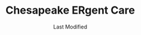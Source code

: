 ---
layout: location-page
date: Last Modified
description: "Local COVID-19 testing is available at Chesapeake ERgent Care in Gambrills, Maryland, USA."
permalink: "locations/maryland/gambrills/chesapeake-ergent-care/"
tags:
  - locations
  - maryland
title: Chesapeake ERgent Care
uniqueName: chesapeake-ergent-care
state: Maryland
stateAbbr: MD
hood: "Gambrills"
address: "1071 MD-3 North, Suite 101"
city: "Gambrills"
zip: "21054"
zipsNearby: "19933 19934 19936 19938 19901 19903 19904 19905 19906 19943 19950 19952 19953 19955 19709 19730 19731 19977 19734 19979 19980 19964 15468 17301 17302 17309 17311 17313 17314 17518 17321 17322 17325 17327 17329 17528 17331 17332 17333 17334 17335 17532 17536 17340 17342 17344 17349 17350 17352 17563 17565 17355 17356 17360 17361 17354 17362 17363 17364 17983 17583 17366 17371 19362 25423 25425 20001 20002 20003 20004 20005 20006 20007 20008 20009 20010 20011 20012 20013 20015 20016 20017 20018 20019 20020 20022 20023 20024 20026 20027 20029 20030 20032 20033 20035 20036 20037 20038 20039 20040 20041 20042 20043 20044 20045 20046 20047 20049 20050 20051 20052 20053 20055 20056 20057 20058 20059 20060 20061 20062 20063 20064 20065 20066 20067 20068 20069 20070 20071 20073 20074 20075 20076 20077 20078 20080 20081 20082 20088 20090 20091 20097 20098 20201 20202 20203 20204 20206 20207 20208 20210 20211 20212 20213 20214 20215 20216 20217 20218 20219 20220 20221 20222 20223 20224 20226 20227 20228 20229 20230 20232 20233 20235 20237 20238 20239 20240 20241 20242 20244 20245 20250 20251 20254 20260 20261 20262 20265 20266 20268 20270 20277 20289 20299 20301 20303 20306 20307 20310 20314 20317 20318 20319 20330 20340 20350 20355 20370 20372 20373 20374 20375 20376 20380 20388 20389 20390 20391 20392 20393 20394 20395 20398 20401 20402 20403 20404 20405 20406 20407 20408 20409 20410 20411 20412 20413 20414 20415 20416 20417 20418 20419 20420 20421 20422 20423 20424 20425 20426 20427 20428 20429 20431 20433 20434 20435 20436 20437 20439 20440 20441 20442 20444 20447 20451 20453 20456 20460 20463 20468 20469 20470 20472 20500 20501 20502 20503 20504 20505 20506 20507 20508 20509 20510 20511 20515 20520 20521 20522 20523 20524 20525 20526 20527 20528 20529 20530 20531 20532 20533 20534 20535 20536 20537 20538 20539 20540 20541 20542 20543 20544 20546 20547 20548 20549 20551 20552 20553 20554 20555 20557 20558 20559 20560 20565 20566 20570 20571 20572 20573 20575 20576 20577 20578 20579 20580 20581 20585 20586 20590 20591 20593 20594 20597 20599 20606 20607 20701 20608 20861 20862 20609 20838 20610 20839 20611 20704 20705 20612 20810 20811 20813 20814 20815 20816 20817 20824 20825 20827 20889 20892 20894 20710 20715 20716 20717 20718 20719 20720 20721 20841 20613 20722 20833 20615 20616 20617 20866 20618 20818 20619 20620 20731 20743 20747 20753 20791 20799 20621 20622 20623 20732 20733 20871 20624 20735 20625 20740 20741 20742 20626 20627 20872 20751 20842 20629 20630 20754 20632 20755 20744 20745 20749 20750 20758 20759 20877 20878 20879 20882 20883 20884 20885 20886 20898 20899 20765 20896 20874 20875 20876 20812 20769 20634 20768 20770 20771 20776 20635 20777 20636 20637 20639 20781 20782 20783 20784 20785 20787 20788 20640 20643 20645 20794 20891 20895 20703 20706 20646 20707 20708 20709 20723 20724 20725 20726 20650 20653 20711 20656 20657 20658 20659 20660 20712 20661 20662 20664 20682 20714 20830 20832 20736 20667 20670 20675 20837 20676 20677 20678 20697 20790 20797 20737 20738 20847 20848 20849 20850 20851 20852 20853 20854 20855 20857 20859 20685 20686 20860 20763 20764 20901 20902 20903 20904 20905 20906 20907 20908 20910 20911 20912 20913 20914 20915 20916 20918 20993 20997 20688 20868 20897 20689 20746 20748 20752 20757 20762 20779 20772 20773 20774 20775 20792 20692 20601 20602 20603 20604 20880 20693 20778 20695 20588 20598 21001 21005 21010 21009 21710 21401 21403 21404 21405 21409 21411 21412 21402 21012 21013 21092 21201 21202 21203 21204 21205 21206 21207 21208 21209 21210 21211 21212 21213 21214 21215 21216 21217 21218 21219 21220 21221 21222 21223 21224 21225 21226 21227 21228 21229 21230 21231 21233 21234 21235 21236 21237 21239 21240 21241 21244 21250 21251 21252 21263 21264 21270 21273 21275 21278 21279 21280 21281 21282 21284 21285 21286 21287 21288 21289 21290 21297 21298 21607 21014 21015 21017 21018 21609 21610 21713 21020 21612 21714 21022 21715 21716 21758 21717 21718 21023 21613 21913 21617 21914 21027 21915 21619 21620 21690 21916 21622 21623 21656 21028 21029 21030 21031 21065 21917 21044 21045 21046 21918 21625 21626 21675 21114 21032 21628 21034 21035 21036 21629 21919 21631 21601 21037 21040 21920 21921 21922 21041 21042 21043 21727 21047 21632 21048 21634 21050 21051 21052 21701 21702 21703 21704 21705 21709 21053 21635 21054 21930 21056 21057 21060 21061 21062 21737 21738 21071 21636 21638 21639 21074 21075 21076 21077 21078 21640 21641 21643 21082 21644 21084 21755 21085 21645 21757 21087 21759 21762 21835 21090 21723 21765 21093 21094 21088 21102 21649 21105 21650 21106 21769 21108 21651 21111 21770 21771 21773 21652 21653 21754 21774 21775 21776 21901 21113 21117 21654 21120 21122 21123 21128 21130 21902 21903 21131 21777 21904 21655 21132 21657 21658 21133 21136 21659 21139 21660 21911 21140 21661 21778 21779 21662 21780 21624 21647 21663 21664 21144 21146 21665 21150 21152 21153 21666 21667 21154 21668 21784 21787 21669 21670 21788 21671 21673 21790 21791 21792 21155 21156 21869 21793 21912 21794 21157 21158 21160 21161 21162 21676 21797 21798 21104 21163 21648 21677 21678 21679 20105 22301 22302 22303 22304 22305 22306 22307 22308 22309 22310 22311 22312 22313 22314 22315 22320 22331 22332 22333 22334 22003 22201 22202 22203 22204 22205 22206 22207 22209 22210 22211 22212 22213 22214 22215 22216 22217 22219 22222 22225 22226 22227 22230 22240 22241 22242 22243 22244 22245 22246 20146 20147 20148 20149 20136 20137 20138 20139 20143 20119 20120 20121 20122 20124 20101 20102 20103 20104 20189 22025 22026 20151 20152 20153 22030 22031 22032 22033 22034 22035 22036 22037 22038 22039 22040 22041 22042 22043 22044 22046 22060 20155 20156 22066 20158 20159 20168 20169 20170 20171 20172 20190 20191 20192 20194 20195 20196 22095 22096 20175 20176 20177 20178 22079 22199 20180 22067 22101 22102 22103 22106 22107 22108 22109 20108 20109 20110 20111 20112 20113 20117 20118 22121 22122 20181 20182 22081 22082 22116 22119 22125 20129 20131 20132 20134 20160 22134 22135 22118 20141 20142 22009 22015 22150 22151 22152 22153 22156 22158 22159 22160 22161 20163 20164 20165 20166 20167 20198 22172 22027 22124 22180 22181 22182 22183 22185 20197 22191 22192 22193 22194 22195 22443 22448 22463 22485 22526 22545 22430 22554 22555 22556 56901 56902 56904 56915 56920 56933 56944 56945 56950 56965 56972 20107 20193 20199 21098 21260 21261 17326 21265 21268 21274 21283 21606 21681 21682 21683 21684 21685 21686 21687 21688 22047 22092 22093 22120 22184 22218 22223 22229 22234 22321 22336" 
mapUrl: "http://maps.apple.com/?q=Chesapeake+ERgent+Care&address=1071+MD-3+North+Suite+101,Gambrills,Maryland,21054"
locationType: Drive-thru
phone: "410-721-2333"
website: "https://www.chesapeakeergentcare.com/"
onlineBooking: true
closed: undefined
closedUpdate: April 18th, 2020
notes: "By appointment only. Requires doctor's referral."
days: Contact for hours of operation.
ctaMessage: Schedule a test
ctaUrl: "https://www.chesapeakeergentcare.com/"
---
